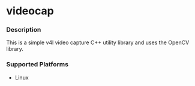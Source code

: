 # videocap

### Description

This is a simple v4l video capture C++ utility library and uses the OpenCV library.

### Supported Platforms

- Linux